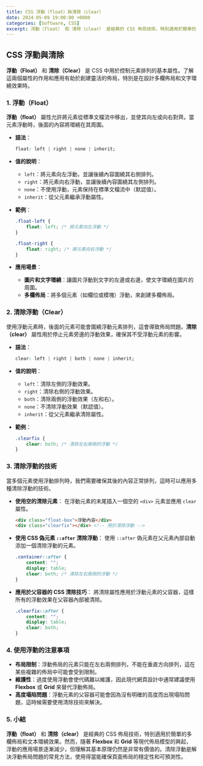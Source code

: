 ```yaml
---
title: CSS 浮動（float）與清除（clear）
date: 2024-05-09 19:00:00 +0800
categories: [Software, CSS]
excerpt: 浮動（float） 和 清除（clear） 是經典的 CSS 佈局技術，特別適用於簡單的多欄佈局和文本環繞效果
---
```


## CSS 浮動與清除

**浮動（Float）** 和 **清除（Clear）** 是 CSS 中用於控制元素排列的基本屬性。了解這兩個屬性的作用和應用有助於創建靈活的佈局，特別是在設計多欄佈局和文字環繞效果時。

### 1. 浮動（Float）

**浮動（float）** 屬性允許將元素從標準文檔流中移出，並使其向左或向右對齊。當元素浮動時，後面的內容將環繞在其周圍。

- **語法**：
  ```css
  float: left | right | none | inherit;
  ```

- **值的說明**：
  - `left`：將元素向左浮動，並讓後續內容圍繞其右側排列。
  - `right`：將元素向右浮動，並讓後續內容圍繞其左側排列。
  - `none`：不使用浮動，元素保持在標準文檔流中（默認值）。
  - `inherit`：從父元素繼承浮動屬性。

- **範例**：
  ```css
  .float-left {
      float: left; /* 將元素向左浮動 */
  }

  .float-right {
      float: right; /* 將元素向右浮動 */
  }
  ```

- **應用場景**：
  - **圖片和文字環繞**：讓圖片浮動到文字的左邊或右邊，使文字環繞在圖片的周圍。
  - **多欄佈局**：將多個元素（如欄位或模塊）浮動，來創建多欄佈局。

### 2. 清除浮動（Clear）

使用浮動元素時，後面的元素可能會圍繞浮動元素排列，這會導致佈局問題。**清除（clear）** 屬性用於停止元素旁邊的浮動效果，確保其不受浮動元素的影響。

- **語法**：
  ```css
  clear: left | right | both | none | inherit;
  ```

- **值的說明**：
  - `left`：清除左側的浮動效果。
  - `right`：清除右側的浮動效果。
  - `both`：清除兩側的浮動效果（左和右）。
  - `none`：不清除浮動效果（默認值）。
  - `inherit`：從父元素繼承清除屬性。

- **範例**：
  ```css
  .clearfix {
      clear: both; /* 清除左右兩側的浮動 */
  }
  ```

### 3. 清除浮動的技術

當多個元素使用浮動排列時，我們需要確保其後的內容正常排列，這時可以應用多種清除浮動的技術。

- **使用空的清除元素**：
  在浮動元素的末尾插入一個空的 `<div>` 元素並應用 `clear` 屬性。
  ```html
  <div class="float-box">浮動內容</div>
  <div class="clearfix"></div> <!-- 用於清除浮動 -->
  ```

- **使用 CSS 偽元素 `::after` 清除浮動**：
  使用 `::after` 偽元素在父元素內部自動添加一個清除浮動的元素。
  ```css
  .container::after {
      content: "";
      display: table;
      clear: both; /* 清除左右兩側的浮動 */
  }
  ```

- **應用於父容器的 CSS 清除技巧**：
  將清除屬性應用於浮動元素的父容器，這樣所有的浮動效果在父容器內部被清除。
  ```css
  .clearfix::after {
      content: "";
      display: table;
      clear: both;
  }
  ```

### 4. 使用浮動的注意事項

- **布局限制**：浮動佈局的元素只能在左右兩側排列，不能在垂直方向排列，這在某些複雜的佈局中可能會受到限制。
- **維護性**：過度使用浮動會使代碼難以維護，因此現代網頁設計中通常建議使用 **Flexbox** 或 **Grid** 來替代浮動佈局。
- **高度塌陷問題**：浮動元素的父容器可能會因為沒有明確的高度而出現塌陷問題，這時候需要使用清除技術來解決。

### 5. 小結

**浮動（float）** 和 **清除（clear）** 是經典的 CSS 佈局技術，特別適用於簡單的多欄佈局和文本環繞效果。然而，隨著 **Flexbox** 和 **Grid** 等現代佈局模型的興起，浮動的應用場景逐漸減少，但理解其基本原理仍然是非常有價值的。清除浮動是解決浮動佈局問題的常見方法，使用得當能確保頁面佈局的穩定性和可預測性。
